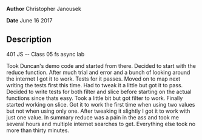 **Author** Christopher Janousek

**Date** June 16 2017

## Description
401 JS -- Class 05 fs async lab

Took Duncan's demo code and started from there. Decided to start with the reduce function. After much trial and error and a bunch of looking around the internet I got it to work. Tests for it passes. Moved on to map next writing the tests first this time. Had to tweak it a little but got it to pass. Decided to write tests for both filter and slice before starting on the actual functions since thats easy. Took a little bit but got filter to work. Finally started working on slice. Got it to work the first time when using two values but not when using only one. After tweaking it slightly I got it to work with just one value. In summary reduce was a pain in the ass and took me several hours and multiple internet searches to get. Everything else took no more than thirty minutes. 
